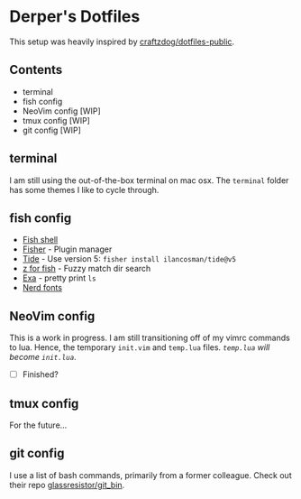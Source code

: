 # Derper's Dotfiles

This setup was heavily inspired by [craftzdog/dotfiles-public](https://github.com/craftzdog/dotfiles-public).

## Contents

- terminal
- fish config
- NeoVim config [WIP]
- tmux config [WIP]
- git config [WIP]

## terminal
I am still using the out-of-the-box terminal on mac osx. The `terminal` folder has some themes I like to cycle through.

## fish config
- [Fish shell](https://fishshell.com/)
- [Fisher](https://github.com/jorgebucaran/fisher) - Plugin manager
- [Tide](https://github.com/IlanCosman/tide) - Use version 5: `fisher install ilancosman/tide@v5`
- [z for fish](https://github.com/jethrokuan/z) - Fuzzy match dir search
- [Exa](https://the.exa.website/) - pretty print `ls`
- [Nerd fonts](https://github.com/ryanoasis/nerd-fonts)

## NeoVim config
This is a work in progress. I am still transitioning off of my vimrc commands to lua. Hence, the temporary `init.vim` and `temp.lua` files. *`temp.lua` will become `init.lua`*.

- [ ] Finished?

## tmux config
For the future...

## git config
I use a list of bash commands, primarily from a former colleague. Check out their repo [glassresistor/git_bin](https://github.com/glassresistor/git_bin).
